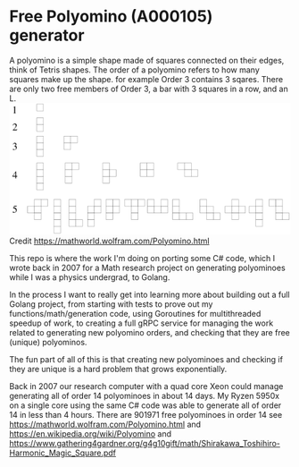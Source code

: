 # Free Polyomino (A000105) generator

A polyomino is a simple shape made of squares connected on their edges, think of Tetris shapes. The order of a polyomino refers to how many squares make up the shape. for example Order 3 contains 3 sqares. There are only two free members of Order 3, a bar with 3 squares in a row, and an L.
![Alt text](Polyominoes_1300.svg "example of order 1 through 5 free polyominoes") Credit https://mathworld.wolfram.com/Polyomino.html 

This repo is where the work I'm doing on porting some C# code, which I wrote back in 2007 for a Math research project on generating polyominoes while I was a physics undergrad, to Golang.

In the process I want to really get into learning more about building out a full Golang project, from starting with tests to prove out my functions/math/generation code, using Goroutines for multithreaded speedup of work, to creating a full gRPC service for managing the work related to generating new polyomino orders, and checking that they are free (unique) polyominos.

The fun part of all of this is that creating new polyominoes and checking if they are unique is a hard problem that grows exponentially.

Back in 2007 our research computer with a quad core Xeon could manage generating all of order 14 polyominoes in about 14 days. My Ryzen 5950x on a single core using the same C# code was able to generate all of order 14 in less than 4 hours. There are 901971 free polyominoes in order 14 see https://mathworld.wolfram.com/Polyomino.html and https://en.wikipedia.org/wiki/Polyomino and https://www.gathering4gardner.org/g4g10gift/math/Shirakawa_Toshihiro-Harmonic_Magic_Square.pdf
